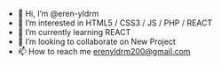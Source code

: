 - 👋 Hi, I’m @eren-yldrm
- 👀 I’m interested in HTML5 / CSS3 / JS / PHP / REACT
- 🌱 I’m currently learning REACT
- 💞️ I’m looking to collaborate on New Project
- 📫 How to reach me erenyldrm200@gmail.com

<!---
eren-yldrm/eren-yldrm is a ✨ special ✨ repository because its `README.md` (this file) appears on your GitHub profile.
You can click the Preview link to take a look at your changes.
--->
